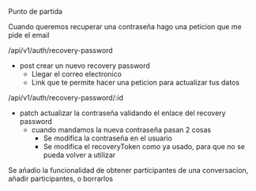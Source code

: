 Punto de partida

Cuando queremos recuperar una contraseña hago una peticion que me pide el email

/api/v1/auth/recovery-password
- post crear un nuevo recovery password
    - Llegar el correo electronico 
    - Link que te permite hacer una peticion para actualizar tus datos

/api/v1/auth/recovery-password/:id
- patch actualizar la contraseña validando el enlace del recovery password
    - cuando mandamos la nueva contraseña pasan 2 cosas
        - Se modifica la contraseña en el usuario
        - Se modifica el recoveryToken como ya usado, para que no se pueda volver a utilizar



Se añadio la funcionalidad de obtener participantes de una conversacion, añadir participantes, o borrarlos